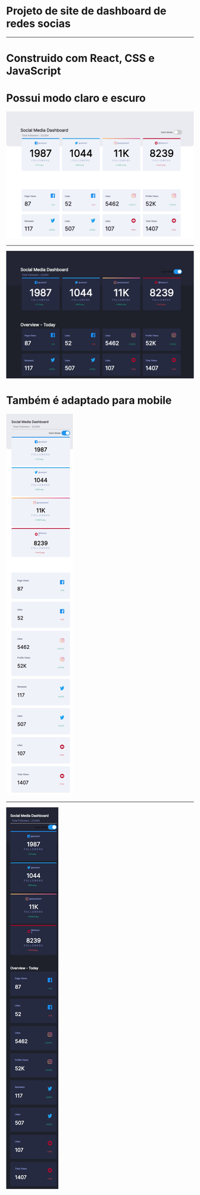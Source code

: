 
# Projeto de site de dashboard de redes socias

<hr/>

# Construido com  React,  CSS e JavaScript 

# Possui modo claro e escuro

<img src="social-l.jpg" alt="">
<hr/>
<img src="social-d.jpg" alt="">

# Também é adaptado para mobile 

<img src="social-l-mobile.jpg" alt="">
<hr/>
<img src="social-d-mobile.jpg" alt="">

